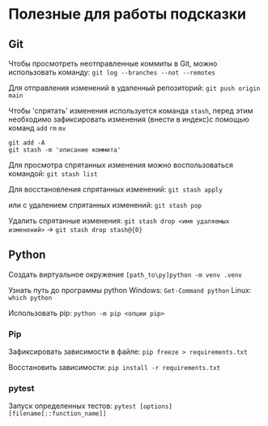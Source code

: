 # Полезные для работы подсказки

## Git

Чтобы просмотреть неотправленные коммиты в Git, можно использовать команду:
`git log --branches --not --remotes`

Для отправления изменений в удаленный репозиторий:
`git push origin main`

Чтобы 'спрятать' изменения используется команда `stash`, перед этим необходимо зафиксировать изменения
(внести в индекс)с помощью команд `add` `rm` `mv`

```shell
git add -A
git stash -m 'описание коммита'
```

Для просмотра спрятанных изменения можно воспользоваться командой:
`git stash list`

Для восстановления спрятанных изменений:
`git stash apply`

или с удалением спрятанных изменений:
`git stash pop`

Удалить спрятанные изменения:
`git stash drop <имя удаляемых изменений>` -> `git stash drop stash@{0}`

## Python

Создать виртуальное окружение
`[path_to\py]python -m venv .venv`

Узнать путь до программы python
Windows:
`Get-Command python`
Linux:
`which python`

Использовать pip:
`python -m pip <опции pip>`

### Pip

Зафиксировать зависимости в файле:
`pip freeze > requirements.txt`

Восстановить зависимости:
`pip install -r requirements.txt`

### pytest

Запуск определенных тестов:
`pytest [options] [filename[::function_name]]`
